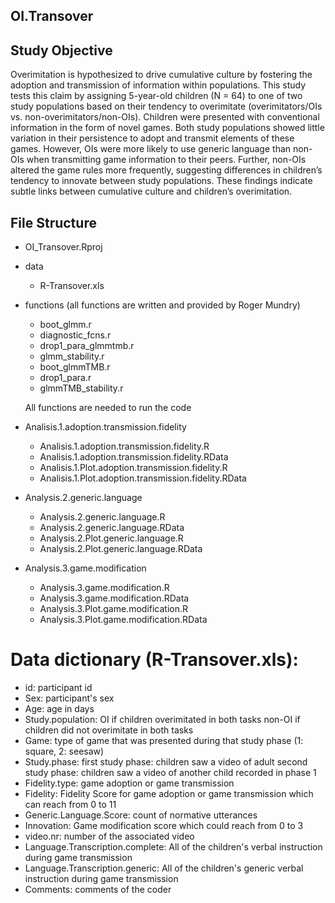 ## OI.Transover

## Study Objective
Overimitation is hypothesized to drive cumulative culture by fostering the adoption and transmission of information within populations. This study tests this claim by assigning 5-year-old children (N = 64) to one of two study populations based on their tendency to overimitate (overimitators/OIs vs. non-overimitators/non-OIs). Children were presented with conventional information in the form of novel games. Both study populations showed little variation in their persistence to adopt and transmit elements of these games. However, OIs were more likely to use generic language than non-OIs when transmitting game information to their peers. Further, non-OIs altered the game rules more frequently, suggesting differences in children’s tendency to innovate between study populations. These findings indicate subtle links between cumulative culture and children’s overimitation.

## File Structure
- OI_Transover.Rproj

- data
    - R-Transover.xls

- functions (all functions are written and provided by Roger Mundry)
    - boot_glmm.r             
    - diagnostic_fcns.r       
    - drop1_para_glmmtmb.r    
    - glmm_stability.r
    - boot_glmmTMB.r          
    - drop1_para.r            
    - glmmTMB_stability.r
    
    All functions are needed to run the code

- Analisis.1.adoption.transmission.fidelity
    - Analisis.1.adoption.transmission.fidelity.R
    - Analisis.1.adoption.transmission.fidelity.RData
    - Analisis.1.Plot.adoption.transmission.fidelity.R
    - Analisis.1.Plot.adoption.transmission.fidelity.RData

- Analysis.2.generic.language
    - Analysis.2.generic.language.R
    - Analysis.2.generic.language.RData
    - Analysis.2.Plot.generic.language.R     
    - Analysis.2.Plot.generic.language.RData  

- Analysis.3.game.modification
   - Analysis.3.game.modification.R
   - Analysis.3.game.modification.RData
   - Analysis.3.Plot.game.modification.R  
   - Analysis.3.Plot.game.modification.RData 
   
# Data dictionary (R-Transover.xls):
  - id: participant id 
  - Sex: participant's sex
  - Age: age in days
  - Study.population: OI if children overimitated in both tasks
                      non-OI if children did not overimitate in both tasks
  - Game: type of game that was presented during that study phase (1: square, 2: seesaw)
  - Study.phase: first study phase: children saw a video of adult
                 second study phase: children saw a video of another child recorded in phase 1
  - Fidelity.type: game adoption or game transmission
  - Fidelity: Fidelity Score for game adoption or game transmission which can reach from 0 to 11
  - Generic.Language.Score: count of normative utterances
  - Innovation: Game modification score which could reach from 0 to 3
  - video.nr: number of the associated video
  - Language.Transcription.complete: All of the children's verbal instruction during game transmission
  - Language.Transcription.generic: All of the children's generic verbal instruction during game transmission
  - Comments: comments of the coder 
